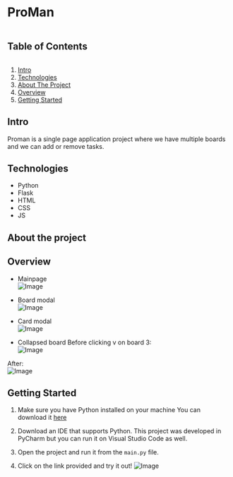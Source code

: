 # ProMan 

<summary><h2 style="display: inline-block">Table of Contents</h2></summary>
<ol>
 <li>
    <a href="#intro">Intro</a>
</li>
<li>
    <a href="#technologies">Technologies</a>
</li>
<li>
    <a href="#about-the-project">About The Project</a>
</li>
<li>
    <a href="#overview">Overview</a>
</li>
  <li>
    <a href="#getting-started">Getting Started</a>
</li>
</ol>

## Intro
Proman is a single page application project where we have multiple boards and we can add or remove tasks.

## Technologies
- Python
- Flask
- HTML
- CSS
- JS

## About the project

## Overview
- Mainpage</br>
![Image](https://i.imgur.com/EZzCBjy.png)</br>

- Board modal</br>
![Image](https://i.imgur.com/t1E59Gs.png)</br>

- Card modal</br>
![Image](https://i.imgur.com/LNzpSdd.png)</br>

- Collapsed board 
Before clicking v on board 3:</br>
![Image](https://i.imgur.com/EuyMzDw.png)</br>

After:</br>
![Image](https://i.imgur.com/9MGP5Kd.png)</br>



## Getting Started
1. Make sure you have Python installed on your machine
You can download it <a href="https://www.python.org/">here</a>

2. Download an IDE that supports Python.
This project was developed in PyCharm but you can run it on Visual Studio Code as well.

3. Open the project and run it from the ```main.py``` file.

4. Click on the link provided and try it out!
![Image](https://i.imgur.com/Wv8NIyh.png)
